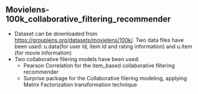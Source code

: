 ##  Movielens-100k_collaborative_filtering_recommender
- Dataset can be downloaded from https://grouplens.org/datasets/movielens/100k/. Two data files have been used: u.data(for user Id, item Id and rating information) and u.item (for movie information)
- Two collaborative filering models have been used:
  - Pearson Correlation for the item_based collaborative filtering recommender
  - Surprise package for the Collaborative filering modeling, applying Matrix Factorization transformation technique 
  
